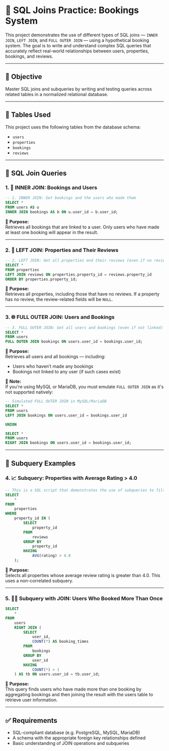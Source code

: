 # 📘 SQL Joins Practice: Bookings System

This project demonstrates the use of different types of SQL joins — `INNER JOIN`, `LEFT JOIN`, and `FULL OUTER JOIN` — using a hypothetical booking system. The goal is to write and understand complex SQL queries that accurately reflect real-world relationships between users, properties, bookings, and reviews.

---

## 🧠 Objective

Master SQL joins and subqueries by writing and testing queries across related tables in a normalized relational database.

---

## 📁 Tables Used

This project uses the following tables from the database schema:

- `users`
- `properties`
- `bookings`
- `reviews`

---

## 🧪 SQL Join Queries

### 1. 🔗 INNER JOIN: Bookings and Users

```sql
-- 1. INNER JOIN: Get bookings and the users who made them
SELECT * 
FROM users AS u 
INNER JOIN bookings AS b ON u.user_id = b.user_id;
```

📌 **Purpose:**  
Retrieves all bookings that are linked to a user. Only users who have made at least one booking will appear in the result.

---

### 2. 🧩 LEFT JOIN: Properties and Their Reviews

```sql
-- 2. LEFT JOIN: Get all properties and their reviews (even if no review)
SELECT * 
FROM properties 
LEFT JOIN reviews ON properties.property_id = reviews.property_id 
ORDER BY properties.property_id;
```

📌 **Purpose:**  
Retrieves all properties, including those that have no reviews. If a property has no review, the review-related fields will be `NULL`.

---

### 3. 🌐 FULL OUTER JOIN: Users and Bookings

```sql
-- 3. FULL OUTER JOIN: Get all users and bookings (even if not linked)
SELECT * 
FROM users 
FULL OUTER JOIN bookings ON users.user_id = bookings.user_id;
```

📌 **Purpose:**  
Retrieves all users and all bookings — including:
- Users who haven’t made any bookings
- Bookings not linked to any user (if such cases exist)

📌 **Note:**  
If you're using MySQL or MariaDB, you must emulate `FULL OUTER JOIN` as it's not supported natively:

```sql
-- Simulated FULL OUTER JOIN in MySQL/MariaDB
SELECT * 
FROM users 
LEFT JOIN bookings ON users.user_id = bookings.user_id

UNION

SELECT * 
FROM users 
RIGHT JOIN bookings ON users.user_id = bookings.user_id;
```

---

## 🔎 Subquery Examples

### 4. 📈 Subquery: Properties with Average Rating > 4.0

```sql
-- This is a SQL script that demonstrates the use of subqueries to filter properties based on average ratings from reviews.
SELECT
    *
FROM
    properties
WHERE
    property_id IN (
        SELECT
            property_id
        FROM
            reviews
        GROUP BY
            property_id
        HAVING
            AVG(rating) > 4.0
    );
```

📌 **Purpose:**  
Selects all properties whose average review rating is greater than 4.0. This uses a non-correlated subquery.

---

### 5. 🧑‍💼 Subquery with JOIN: Users Who Booked More Than Once

```sql
SELECT
    *
FROM
    users
    RIGHT JOIN (
        SELECT
            user_id,
            COUNT(*) AS booking_times
        FROM
            bookings
        GROUP BY
            user_id
        HAVING
            COUNT(*) > 1
    ) AS tb ON users.user_id = tb.user_id;
```

📌 **Purpose:**  
This query finds users who have made more than one booking by aggregating bookings and then joining the result with the users table to retrieve user information.

---

## ✅ Requirements

- SQL-compliant database (e.g. PostgreSQL, MySQL, MariaDB)
- A schema with the appropriate foreign key relationships defined
- Basic understanding of JOIN operations and subqueries
